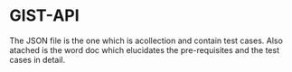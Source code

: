 # GIST-API

The JSON file is the one which is acollection and contain test cases.
Also atached is the word doc which elucidates the pre-requisites and the test cases in detail.
